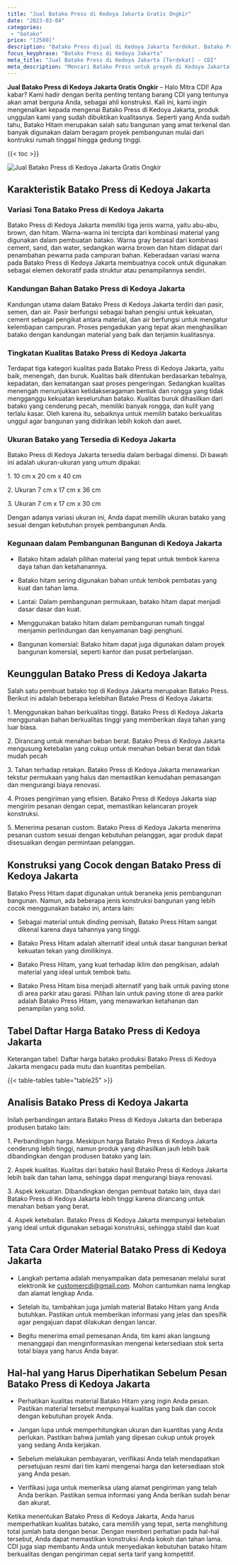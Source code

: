 ```yaml
---
title: "Jual Batako Press di Kedoya Jakarta Gratis Ongkir"
date: "2023-03-04"
categories:
 - "batako"
price: "[2500]"
description: "Batako Press dijual di Kedoya Jakarta Terdekat. Batako Press ini sering dipakai dalam proyek pembangunan sebagai material dinding yang tahan lama dan awet. Silakan hubungi kami untuk informasi lebih lanjut."
focus_keyphrase: "Batako Press di Kedoya Jakarta"
meta_title: "Jual Batako Press di Kedoya Jakarta [Terdekat] - CDI"
meta_description: "Mencari Batako Press untuk proyek di Kedoya Jakarta? Kami menyediakan Batako Press berkualitas untuk material dinding. Raih penawaran terbaik sekarang."
---
```


**Jual Batako Press di Kedoya Jakarta Gratis Ongkir** – Halo Mitra CDI! Apa kabar? Kami hadir dengan berita penting tentang barang CDI yang tentunya akan amat berguna Anda, sebagai ahli konstruksi. Kali ini, kami ingin mengenalkan kepada mengenai Batako Press di Kedoya Jakarta, produk unggulan kami yang sudah dibuktikan kualitasnya. Seperti yang Anda sudah tahu, Batako Hitam merupakan salah satu bangunan yang amat terkenal dan banyak digunakan dalam beragam proyek pembangunan mulai dari kontruksi rumah tinggal hingga gedung tinggi.

{{< toc >}}

![Jual Batako Press di Kedoya Jakarta Gratis Ongkir](/images/batako/batako-press-11.jpg)

## Karakteristik Batako Press di Kedoya Jakarta

### Variasi Tona Batako Press di Kedoya Jakarta

Batako Press di Kedoya Jakarta memiliki tiga jenis warna, yaitu abu-abu, brown, dan hitam. Warna-warna ini tercipta dari kombinasi material yang digunakan dalam pembuatan batako. Warna gray berasal dari kombinasi cement, sand, dan water, sedangkan warna brown dan hitam didapat dari penambahan pewarna pada campuran bahan. Keberadaan variasi warna pada Batako Press di Kedoya Jakarta membuatnya cocok untuk digunakan sebagai elemen dekoratif pada struktur atau penampilannya sendiri.

### Kandungan Bahan Batako Press di Kedoya Jakarta

Kandungan utama dalam Batako Press di Kedoya Jakarta terdiri dari pasir, semen, dan air. Pasir berfungsi sebagai bahan pengisi untuk kekuatan, cement sebagai pengikat antara material, dan air berfungsi untuk mengatur kelembapan campuran. Proses pengadukan yang tepat akan menghasilkan batako dengan kandungan material yang baik dan terjamin kualitasnya.

### Tingkatan Kualitas Batako Press di Kedoya Jakarta

Terdapat tiga kategori kualitas pada Batako Press di Kedoya Jakarta, yaitu baik, menengah, dan buruk. Kualitas baik ditentukan berdasarkan tebalnya, kepadatan, dan kematangan saat proses pengeringan. Sedangkan kualitas menengah menunjukkan ketidakseragaman bentuk dan rongga yang tidak mengganggu kekuatan keseluruhan batako. Kualitas buruk dihasilkan dari batako yang cenderung pecah, memiliki banyak rongga, dan kulit yang terlalu kasar. Oleh karena itu, sebaiknya untuk memilih batako berkualitas unggul agar bangunan yang didirikan lebih kokoh dan awet.

### Ukuran Batako yang Tersedia di Kedoya Jakarta

Batako Press di Kedoya Jakarta tersedia dalam berbagai dimensi. Di bawah ini adalah ukuran-ukuran yang umum dipakai:

1\. 10 cm x 20 cm x 40 cm

2\. Ukuran 7 cm x 17 cm x 36 cm

3\. Ukuran 7 cm x 17 cm x 30 cm

Dengan adanya variasi ukuran ini, Anda dapat memilih ukuran batako yang sesuai dengan kebutuhan proyek pembangunan Anda.

### Kegunaan dalam Pembangunan Bangunan di Kedoya Jakarta

*   Batako hitam adalah pilihan material yang tepat untuk tembok karena daya tahan dan ketahanannya.

*   Batako hitam sering digunakan bahan untuk tembok pembatas yang kuat dan tahan lama.

*   Lantai: Dalam pembangunan permukaan, batako hitam dapat menjadi dasar dasar dan kuat.

*   Menggunakan batako hitam dalam pembangunan rumah tinggal menjamin perlindungan dan kenyamanan bagi penghuni.

*   Bangunan komersial: Batako hitam dapat juga digunakan dalam proyek bangunan komersial, seperti kantor dan pusat perbelanjaan.

## Keunggulan Batako Press di Kedoya Jakarta

Salah satu pembuat batako top di Kedoya Jakarta merupakan Batako Press. Berikut ini adalah beberapa kelebihan Batako Press di Kedoya Jakarta:

1\.  Menggunakan bahan berkualitas tinggi. Batako Press di Kedoya Jakarta menggunakan bahan berkualitas tinggi yang memberikan daya tahan yang luar biasa.

2\.  Dirancang untuk menahan beban berat. Batako Press di Kedoya Jakarta mengusung ketebalan yang cukup untuk menahan beban berat dan tidak mudah pecah

3\.  Tahan terhadap retakan. Batako Press di Kedoya Jakarta menawarkan tekstur permukaan yang halus dan memastikan kemudahan pemasangan dan mengurangi biaya renovasi.

4\.  Proses pengiriman yang efisien. Batako Press di Kedoya Jakarta siap mengirim pesanan dengan cepat, memastikan kelancaran proyek konstruksi.

5\.  Menerima pesanan custom. Batako Press di Kedoya Jakarta menerima pesanan custom sesuai dengan kebutuhan pelanggan, agar produk dapat disesuaikan dengan permintaan pelanggan.

## Konstruksi yang Cocok dengan Batako Press di Kedoya Jakarta

Batako Press Hitam dapat digunakan untuk beraneka jenis pembangunan bangunan. Namun, ada beberapa jenis konstruksi bangunan yang lebih cocok menggunakan batako ini, antara lain:

*   Sebagai material untuk dinding pemisah, Batako Press Hitam sangat dikenal karena daya tahannya yang tinggi.

*   Batako Press Hitam adalah alternatif ideal untuk dasar bangunan berkat kekuatan tekan yang dimilikinya.

*   Batako Press Hitam, yang kuat terhadap iklim dan pengikisan, adalah material yang ideal untuk tembok batu.

*   Batako Press Hitam bisa menjadi alternatif yang baik untuk paving stone di area parkir atau garasi. Pilihan lain untuk paving stone di area parkir adalah Batako Press Hitam, yang menawarkan ketahanan dan penampilan yang solid.

## Tabel Daftar Harga Batako Press di Kedoya Jakarta

Keterangan tabel: Daftar harga batako produksi Batako Press di Kedoya Jakarta mengacu pada mutu dan kuantitas pembelian.

{{< table-tables table="table25" >}} 

## Analisis Batako Press di Kedoya Jakarta

Inilah perbandingan antara Batako Press di Kedoya Jakarta dan beberapa produsen batako lain:

1\.  Perbandingan harga. Meskipun harga Batako Press di Kedoya Jakarta cenderung lebih tinggi, namun produk yang dihasilkan jauh lebih baik dibandingkan dengan produsen batako yang lain.

2\.  Aspek kualitas. Kualitas dari batako hasil Batako Press di Kedoya Jakarta lebih baik dan tahan lama, sehingga dapat mengurangi biaya renovasi.

3\.  Aspek kekuatan. Dibandingkan dengan pembuat batako lain, daya dari Batako Press di Kedoya Jakarta lebih tinggi karena dirancang untuk menahan beban yang berat.

4\.  Aspek ketebalan. Batako Press di Kedoya Jakarta mempunyai ketebalan yang ideal untuk digunakan sebagai konstruksi, sehingga stabil dan kuat

## Tata Cara Order Material Batako Press di Kedoya Jakarta

*   Langkah pertama adalah menyampaikan data pemesanan melalui surat elektronik ke customercdi@gmail.com. Mohon cantumkan nama lengkap dan alamat lengkap Anda.

*   Setelah itu, tambahkan juga jumlah material Batako Hitam yang Anda butuhkan. Pastikan untuk memberikan informasi yang jelas dan spesifik agar pengajuan dapat dilakukan dengan lancar.

*   Begitu menerima email pemesanan Anda, tim kami akan langsung menanggapi dan menginformasikan mengenai ketersediaan stok serta total biaya yang harus Anda bayar.

## Hal-hal yang Harus Diperhatikan Sebelum Pesan Batako Press di Kedoya Jakarta

*   Perhatikan kualitas material Batako Hitam yang ingin Anda pesan. Pastikan material tersebut mempunyai kualitas yang baik dan cocok dengan kebutuhan proyek Anda.

*   Jangan lupa untuk memperhitungkan ukuran dan kuantitas yang Anda perlukan. Pastikan bahwa jumlah yang dipesan cukup untuk proyek yang sedang Anda kerjakan.

*   Sebelum melakukan pembayaran, verifikasi Anda telah mendapatkan persetujuan resmi dari tim kami mengenai harga dan ketersediaan stok yang Anda pesan.

*   Verifikasi juga untuk memeriksa ulang alamat pengiriman yang telah Anda berikan. Pastikan semua informasi yang Anda berikan sudah benar dan akurat.

Ketika menentukan Batako Press di Kedoya Jakarta, Anda harus memperhatikan kualitas batako, cara memilih yang tepat, serta menghitung total jumlah bata dengan benar. Dengan memberi perhatian pada hal-hal tersebut, Anda dapat memastikan konstruksi Anda kokoh dan tahan lama. CDI juga siap membantu Anda untuk menyediakan kebutuhan batako hitam berkualitas dengan pengiriman cepat serta tarif yang kompetitif.